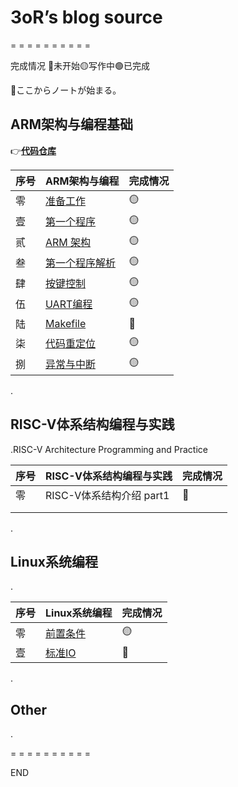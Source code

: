 # 3oR’s blog source

= = = = = = = = = =

完成情况 🔴未开始🟡写作中🟢已完成 

🎉ここからノートが始まる。

## ARM架构与编程基础

👉[**代码仓库**](https://github.com/u3oR/ARM-Architecture-and-Programming) 

| 序号 | ARM架构与编程                                                | 完成情况 |
| ---- | ------------------------------------------------------------ | -------- |
| 零   | [准备工作](source/2024-01/[ARM]A-0-preparations.md)          | 🟡        |
| 壹   | [第一个程序](source/2024-01/[ARM]A-1-the-first-program.md)   | 🟡        |
| 贰   | [ARM 架构](source/2024-01/[ARM]A-2-arm-architecture.md)      | 🟡        |
| 叁   | [第一个程序解析](source/2024-01/[ARM]A-3-first-program-analysis.md) | 🟡        |
| 肆   | [按键控制](source/2024-01/[ARM]A-3-first-program-analysis.md) | 🟡        |
| 伍   | [UART编程](source/2024-01/[ARM]A-3-first-program-analysis.md) | 🟡        |
| 陆   | [Makefile](source/2024-01/[ARM]A-3-first-program-analysis.md) | 🔴        |
| 柒   | [代码重定位](source/2024-01/[ARM]A-3-first-program-analysis.md) | 🟡        |
| 捌   | [异常与中断](source/2024-01/[ARM]A-3-first-program-analysis.md) | 🟡        |

.

## RISC-V体系结构编程与实践

.RISC-V Architecture Programming and Practice

| 序号 | RISC-V体系结构编程与实践 | 完成情况 |
| ---- | ------------------------ | -------- |
| 零   | RISC-V体系结构介绍 part1 | 🔴        |
|      |                          |          |
|      |                          |          |

.

## Linux系统编程

.

| 序号 | Linux系统编程                                     | 完成情况 |
| ---- | ------------------------------------------------- | -------- |
| 零   | [前置条件](source/2024-04/[Linux]introduction.md) | 🟡        |
| 壹   | [标准IO](source/2024-04/[Linux]io.md)             | 🔴        |

.

## Other

.



= = = = = = = = = =

END
